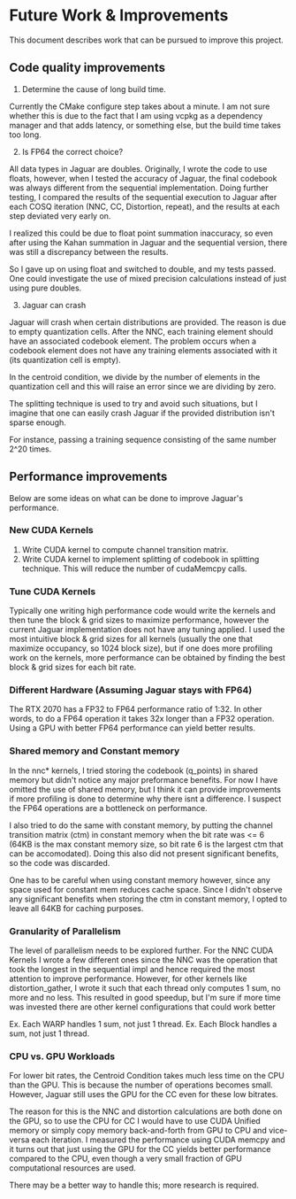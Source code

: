 # Future Work & Improvements

This document describes work that can be pursued to improve this project.

## Code quality improvements

1. Determine the cause of long build time.

  Currently the CMake configure step takes about a minute. I am not sure whether this is due to the fact that I am using vcpkg as a dependency manager and that adds latency, or something else, but the build time takes too long.

2. Is FP64 the correct choice?

  All data types in Jaguar are doubles. Originally, I wrote the code to use floats, however, when I tested the accuracy of Jaguar, the final codebook was always different from the sequential implementation. Doing further testing, I compared the results of the sequential execution to Jaguar after each COSQ iteration (NNC, CC, Distortion, repeat), and the results at each step deviated very early on.

  I realized this could be due to float point summation inaccuracy, so even after using the Kahan summation in Jaguar and the sequential version, there was still a discrepancy between the results.

  So I gave up on using float and switched to double, and my tests passed. One could investigate the use of mixed precision calculations instead of just using pure doubles.

3. Jaguar can crash

  Jaguar will crash when certain distributions are provided. The reason is due to empty quantization cells. After the NNC, each training element should have an associated codebook element. The problem occurs when a codebook element does not have any training elements associated with it (its quantization cell is empty).

  In the centroid condition, we divide by the number of elements in the quantization cell and this will raise an error since we are dividing by zero.

  The splitting technique is used to try and avoid such situations, but I imagine that one can easily crash Jaguar if the provided distribution isn't sparse enough.

  For instance, passing a training sequence consisting of the same number 2^20 times.

## Performance improvements

Below are some ideas on what can be done to improve Jaguar's performance.

### New CUDA Kernels

1. Write CUDA kernel to compute channel transition matrix.
2. Write CUDA kernel to implement splitting of codebook in splitting technique.
   This will reduce the number of cudaMemcpy calls.

### Tune CUDA Kernels

Typically one writing high performance code would write the kernels and then tune the block & grid sizes to maximize performance, however the current Jaguar implementation does not have any tuning applied. I used the most intuitive block & grid sizes for all kernels (usually the one that maximize occupancy, so 1024 block size), but if one does more profiling work on the
kernels, more performance can be obtained by finding the best block & grid sizes for each bit rate.

### Different Hardware (Assuming Jaguar stays with FP64)

The RTX 2070 has a FP32 to FP64 performance ratio of 1:32. In other words,
to do a FP64 operation it takes 32x longer than a FP32 operation. Using a GPU
with better FP64 performance can yield better results.

### Shared memory and Constant memory

In the nnc* kernels, I tried storing the codebook (q_points) in shared memory but didn't notice any major preformance benefits. For now I have omitted the use of shared memory, but I think it can provide improvements if more profiling is done to determine why there isnt a difference. I suspect the FP64 operations are a bottleneck on performance.

I also tried to do the same with constant memory, by putting the channel transition matrix (ctm) in constant memory when the bit rate was <= 6 (64KB is the max constant memory size, so bit rate 6 is the largest ctm that can be accomodated). Doing this also did not present significant benefits, so the code was discarded.

One has to be careful when using constant memory however, since any space used for constant mem reduces cache space. Since I didn't observe any significant benefits when storing the ctm in constant memory, I opted to leave all 64KB for caching purposes.

### Granularity of Parallelism

The level of parallelism needs to be explored further. For the NNC CUDA Kernels I wrote a few different ones since the NNC was the operation that took the longest in the sequential impl and hence required the most attention to improve performance. However, for other kernels like distortion_gather, I wrote it such that each thread only computes 1 sum, no more and no less. This resulted in good speedup, but I'm sure if more time was invested there are other kernel configurations that could work better

Ex. Each WARP handles 1 sum, not just 1 thread.
Ex. Each Block handles a sum, not just 1 thread.

### CPU vs. GPU Workloads

For lower bit rates, the Centroid Condition takes much less time on the CPU than the GPU. This is because the number of operations becomes small. However, Jaguar still uses the GPU for the CC even for these low bitrates.

The reason for this is the NNC and distortion calculations are both done on the GPU, so to use the CPU for CC I would have to use CUDA Unified memory or simply copy memory back-and-forth from GPU to CPU and vice-versa each iteration. I measured the performance using CUDA memcpy and it turns out that just using the GPU for the CC yields better performance compared to the CPU, even though a very small fraction of GPU computational resources are used.

There may be a better way to handle this; more research is required.
